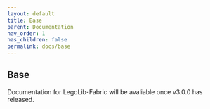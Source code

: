 ```yaml
---
layout: default
title: Base
parent: Documentation
nav_order: 1
has_children: false
permalink: docs/base
---
```

## Base  

Documentation for LegoLib-Fabric will be avaliable once v3.0.0 has released.  